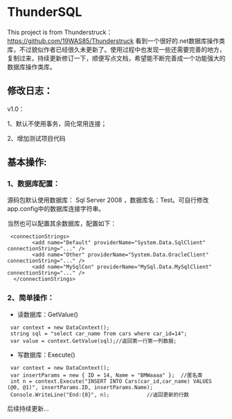 # ThunderSQL
 This project is from Thunderstruck：https://github.com/19WAS85/Thunderstruck
看到一个很好的.net数据库操作类库，不过貌似作者已经很久未更新了。使用过程中也发现一些还需要完善的地方，复制过来，持续更新修订一下，顺便写点文档，希望能不断完善成一个功能强大的数据库操作类库。

## 修改日志： ##
v1.0：

1、默认不使用事务，简化常用连接；

2、增加测试项目代码

## 基本操作: ##
### 1、数据库配置： ###

源码包默认使用数据库： Sql Server 2008 ，数据库名：Test。可自行修改app.config中的数据库连接字符串。

当然也可以配置其余数据库，配置如下：

```
 <connectionStrings>
        <add name="Default" providerName="System.Data.SqlClient" connectionString="..." />
        <add name="Other" providerName="System.Data.OracleClient" connectionString="..." />
        <add name="MySqlCon" providerName="MySql.Data.MySqlClient" connectionString="..." />
  </connectionStrings>
``` 

 

### 2、简单操作： ###


- 读数据库：GetValue()

```
 var context = new DataContext(); 
 string sql = "select car_name from cars where car_id=14"; 
 var value = context.GetValue(sql);//返回第一行第一列数据;	
```

	
- 写数据库：Execute()

```
 var context = new DataContext();  
 var insertParams = new { ID = 14, Name = "BMWaaaa" };  //匿名类 
 int n = context.Execute("INSERT INTO Cars(car_id,car_name) VALUES (@0, @1)", insertParams.ID, insertParams.Name); 
 Console.WriteLine("End:{0}", n);            //返回更新的行数
```

后续持续更新...